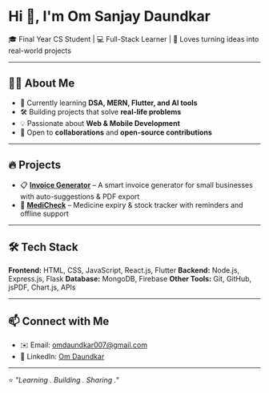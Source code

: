 # Hi 👋, I'm Om Sanjay Daundkar

🎓 Final Year CS Student | 💻 Full-Stack Learner | 🚀 Loves turning ideas into real-world projects

---

## 👨‍💻 About Me

* 🌱 Currently learning **DSA, MERN, Flutter, and AI tools**
* 🛠 Building projects that solve **real-life problems**
* 💡 Passionate about **Web & Mobile Development**
* 🤝 Open to **collaborations** and **open-source contributions**

---

## 🔥 Projects

* 📋 [**Invoice Generator**](https://github.com/OmDaundkar007/Invoice-Generator) – A smart invoice generator for small businesses with auto-suggestions & PDF export
* 💊 [**MediCheck**](https://github.com/OmDaundkar007/MediCheck) – Medicine expiry & stock tracker with reminders and offline support


---

## 🛠 Tech Stack

**Frontend:** HTML, CSS, JavaScript, React.js, Flutter
**Backend:** Node.js, Express.js, Flask
**Database:** MongoDB, Firebase
**Other Tools:** Git, GitHub, jsPDF, Chart.js, APIs

---

## 📫 Connect with Me

* ✉️ Email: [omdaundkar007@gmail.com](mailto:omdaundkar007@gmail.com)
* 💼 LinkedIn: [Om Daundkar](https://www.linkedin.com/in/om-daundkar-220814376)

---

⭐️ *"Learning . Building . Sharing ."*
